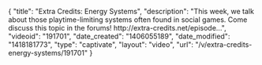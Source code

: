{
    "title": "Extra Credits: Energy Systems",
    "description": "This week, we talk about those playtime-limiting systems often found in social games. Come discuss this topic in the forums! http:\/\/extra-credits.net\/episode...",
    "videoid": "191701",
    "date_created": "1406055189",
    "date_modified": "1418181773",
    "type": "captivate",
    "layout": "video",
    "url": "\/v\/extra-credits-energy-systems\/191701"
}